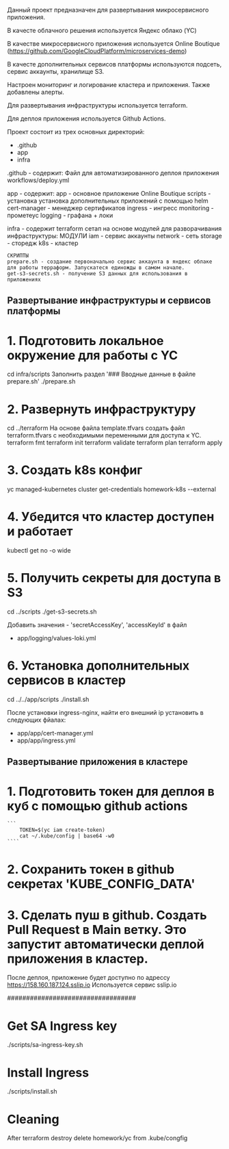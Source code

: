 Данный проект предназначен для развертывания микросервисного приложения.

В качесте облачного решения используется Яндекс облако (YC)

В качестве микросервисного приложения используется Online Boutique (https://github.com/GoogleCloudPlatform/microservices-demo)

В качесте дополнительных сервисов платформы используются подсеть, сервис аккаунты, хранилище S3.

Настроен мониторинг и логирование кластера и приложения. Также добавлены алерты.

Для развертывания инфраструктуры используется terraform.

Для деплоя приложения используется Github Actions.

Проект состоит из трех основных директорий:
- .github
- app
- infra
 
.github - содержит:
    Файл для автоматизированного деплоя приложения workflows/deploy.yml

app - содержит:
    app - основное приложение Online Boutique
    scripts - установка установка дополнительных приложений с помощью helm
    cert-manager - менеджер сертификатов
    ingress - ингресс
    monitoring - прометеус
    logging - графана + локи

infra - содержит terraform сетап на основе модулей для разворачивания инфраструктуры:
    МОДУЛИ
    iam - сервис аккаунты
    network - сеть
    storage - сторедж
    k8s - кластер

    СКРИПТЫ
    prepare.sh - создание первоначально сервис аккаунта в яндекс облаке для работы терраформ. Запускатеся единожды в самом начале.
    get-s3-secrets.sh - получение S3 данных для использования в приложениях

## Развертывание инфраструктуры и сервисов платформы

# 1. Подготовить локальное окружение для работы с YC
cd infra/scripts
Заполнить раздел '### Вводные данные в файле prepare.sh'
./prepare.sh


# 2. Развернуть инфраструктуру
cd ../terraform
На основе файла template.tfvars создать файл terraform.tfvars с необходимыми переменными для доступа к YC.
terraform fmt
terraform init
terraform validate
terraform plan
terraform apply

# 3. Создать k8s конфиг
yc managed-kubernetes cluster get-credentials homework-k8s --external

# 4. Убедится что кластер доступен и работает
kubectl get no -o wide

# 5. Получить секреты для доступа в S3
cd ../scripts
./get-s3-secrets.sh

Добавить значения - 'secretAccessKey', 'accessKeyId' в файл
- app/logging/values-loki.yml


# 6. Установка дополнительных сервисов в кластер
cd ../../app/scripts
./install.sh

После установки ingress-nginx, найти его внешний ip установить в следующих фйалах:
- app/app/cert-manager.yml
- app/app/ingress.yml

## Развертывание приложения в кластере

# 1. Подготовить токен для деплоя в куб с помощью github actions
    ```
        TOKEN=$(yc iam create-token)
        cat ~/.kube/config | base64 -w0
    ````

# 2. Cохранить токен в github секретах 'KUBE_CONFIG_DATA'

# 3. Cделать пуш в github. Создать Pull Request в Main ветку. Это запустит автоматически деплой приложения в кластер.

После деплоя, приложение будет доступно по адрессу https://158.160.187.124.sslip.io
Используется сервис sslip.io

##################################



# Get SA Ingress key
./scripts/sa-ingress-key.sh

# Install Ingress
./scripts/install.sh

# Cleaning
After terraform destroy delete homework/yc from .kube/congfig

